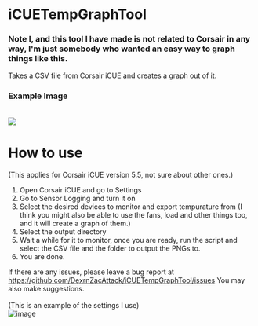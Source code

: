 # iCUETempGraphTool
### Note I, and this tool I have made is not related to Corsair in any way, I'm just somebody who wanted an easy way to graph things like this.
Takes a CSV file from Corsair iCUE and creates a graph out of it.

### Example Image
<br>
<img src=https://github.com/DexrnZacAttack/iCUETempGraphTool/assets/60078656/3a29049e-6077-43fe-9e82-8a6b6785f101></img>

# How to use
(This applies for Corsair iCUE version 5.5, not sure about other ones.)

1. Open Corsair iCUE and go to Settings
2. Go to Sensor Logging and turn it on
3. Select the desired devices to monitor and export tempurature from (I think you might also be able to use the fans, load and other things too, and it will create a graph of them.)
4. Select the output directory <br>
5. Wait a while for it to monitor, once you are ready, run the script and select the CSV file and the folder to output the PNGs to.
6. You are done.

If there are any issues, please leave a bug report at https://github.com/DexrnZacAttack/iCUETempGraphTool/issues
You may also make suggestions.
<br>
<br>
(This is an example of the settings I use) 
<br>
![image](https://github.com/DexrnZacAttack/iCUETempGraphTool/assets/60078656/50c61664-98f5-4c80-9242-d826e8f1f360)
